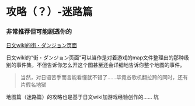 # 攻略（？）-迷路篇

### 非常推荐但可能剧透你的

[日文wiki的街・ダンジョン页面](https://w.atwiki.jp/ryonarpgb/pages/15.html)

日文wiki的“街・ダンジョン页面”可以当作是对着游戏的map文件整理出的那种级别的事件集，不但告诉你怎么开这个图甚至还会详细地告诉你整个地图的事件。

> 当然，对日语苦手而言能看懂就不错了……毕竟谷歌机翻拉跨的同时，还有片假名地狱


地图篇（迷路篇）的攻略也是基于日文wiki加游戏经验创作的……
<span class="hidden">坑</span>

